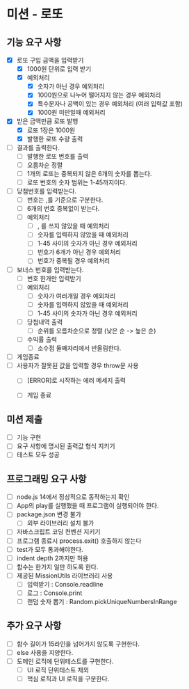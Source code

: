 # 미션 - 로또

## 기능 요구 사항

- [x] 로또 구입 금액을 입력받기
  - [x] 1000원 단위로 입력 받기
  - [x] 예외처리
    - [x] 숫자가 아닌 경우 예외처리
    - [x] 1000원으로 나누어 떨어지지 않는 경우 예외처리
    - [x] 특수문자나 공백이 있는 경우 예외처리 (여러 입력값 포함)
    - [x] 1000원 미만일때 예외처리
- [x] 받은 금액만큼 로또 발행
  - [x] 로또 1장은 1000원
  - [x] 발행한 로또 수량 출력
- [ ] 결과를 출력한다.
  - [ ] 발행한 로또 번호를 출력
  - [ ] 오름차순 정렬
  - [ ] 1개의 로또는 중복되지 않은 6개의 숫자를 뽑는다.
  - [ ] 로또 번호의 숫자 범위는 1-45까지이다.
- [ ] 당첨번호를 입력받는다.
  - [ ] 번호는 ,를 기준으로 구분한다.
  - [ ] 6개의 번호 중복없이 받는다.
  - [ ] 예외처리
    - [ ] , 를 쓰지 않았을 때 예외처리
    - [ ] 숫자를 입력하지 않았을 때 예외처리
    - [ ] 1-45 사이의 숫자가 아닌 경우 예외처리
    - [ ] 번호가 6개가 아닌 경우 예외처리
    - [ ] 번호가 중복될 경우 예외처리
- [ ] 보너스 번호를 입력받는다.
  - [ ] 번호 한개만 입력받기
  - [ ] 예외처리
    - [ ] 숫자가 여러개일 경우 예외처리
    - [ ] 숫자를 입력하지 않았을 때 예외처리
    - [ ] 1-45 사이의 숫자가 아닌 경우 예외처리
  - [ ] 당첨내역 출력
    - [ ] 순위를 오름차순으로 정렬 (낮은 순 -> 높은 순)
  - [ ] 수익률 출력
    - [ ] 소수점 둘째자리에서 반올림한다.
- [ ] 게임종료
- [ ] 사용자가 잘못된 값을 입력할 경우 throw문 사용
  - [ ] [ERROR]로 시작하는 에러 메세지 출력
  - [ ] 게임 종료


## 미션 제출
- [ ] 기능 구현 
- [ ] 요구 사항에 명시된 출력값 형식 지키기
- [ ] 테스트 모두 성공

## 프로그래밍 요구 사항
- [ ] node.js 14에서 정상적으로 동작하는지 확인
- [ ] App의 play를 실행했을 때 프로그램이 실행되어야 한다.
- [ ] package.json 변경 불가
  - [ ] 외부 라이브러리 설치 불가
- [ ] 자바스크립트 코딩 컨벤션 지키기
- [ ] 프로그램 종료시 process.exit() 호출하지 않는다
- [ ] test가 모두 통과해야한다.
- [ ] indent depth 2까지만 허용
- [ ] 함수는 한가지 일만 하도록 한다.
- [ ] 제공된 MissionUtils 라이브러리 사용
  - [ ] 입력받기 :  Console.readline
  - [ ] 로그 : Console.print
  - [ ] 랜덤 숫자 뽑기 : Random.pickUniqueNumbersInRange 

## 추가 요구 사항
- [ ] 함수 길이가 15라인을 넘어가지 않도록 구현한다. 
- [ ] else 사용을 지양한다.
- [ ] 도메인 로직에 단위테스트를 구현한다.
  - [ ] UI 로직 단위테스트 제외
  - [ ] 핵심 로직과 UI 로직을 구분한다.

